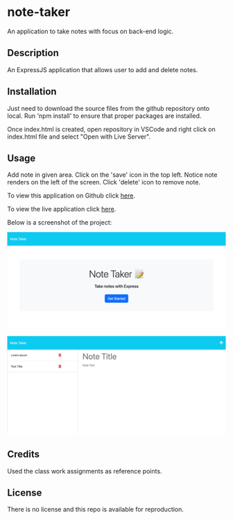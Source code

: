 # note-taker
An application to take notes with focus on back-end logic.

## Description

An ExpressJS application that allows user to add and delete notes. 

## Installation

Just need to download the source files from the github repository onto local. Run 'npm install' to ensure that proper packages are installed.

Once index.html is created, open repository in VSCode and right click on index.html file and select "Open with Live Server". 

## Usage

Add note in given area. Click on the 'save' icon in the top left. Notice note renders on the left of the screen. Click 'delete' icon to remove note.

To view this application on Github click [here](https://github.com/GarrettAnderson/note-taker).

To view the live application click [here](https://afternoon-spire-52995.herokuapp.com/).


Below is a screenshot of the project:

![](public/assets/images/screenshot1.png)

![](public/assets/images/screenshot2.png)

## Credits

Used the class work assignments as reference points.

## License

There is no license and this repo is available for reproduction.


